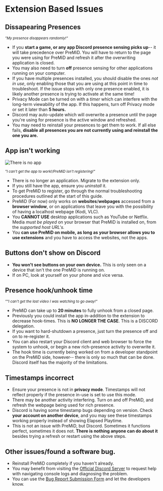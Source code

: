 # Extension Based Issues

## Dissapearing Presences

<sub>_"My presence disappears randomly!"_</sub>

- If you **start a game, or any app Discord presence sensing picks up**-- it will take precedence over PreMiD. You will have to return to the page you were using for PreMiD and refresh it after the overwriting application is closed.
- You may also need to turn **off** presence sensing for other applications running on your computer.
- If you have multiple presences installed, you should disable the ones _not in use_, only enabling those that you are using at this point in time to troubleshoot. If the issue stops with only one presence enabled, it is likely another presence is trying to activate at the same time!
- Privacy Mode can be turned on with a _timer_ which can interfere with the long-term viewability of the app. If this happens, turn off Privacy mode or set it later than **5 hours.**
- Discord may auto-update which will overwrite a presence until the page you're using for presence is the active window and refreshed.
- You may need to reinstall your presences to get them to work. If all else fails, **disable all presences you are not currently using and reinstall the one you are.**

## App isn't working

![There is no app](/guide-images/there-is-no-app.png)

<sub>_"I can't get the app to work!/PreMiD isn't registering!"_</sub>

- There is no longer an application. Migrate to the extension only.
- If you still have the app, ensure you _uninstall_ it.
- To get PreMiD to register, go through the normal troubleshooting procedures outlined at the start of this guide.
- PreMiD (For now) only works on **websites**/**webpages** accessed from a **browser window**, or on applications that leave you with the possibility of having a localhost webpage (Kodi, VLC).
- You **CANNOT USE** desktop applications such as YouTube or Netflix. Media _must be played_ on your browser that PreMiD is installed on, from the _supported host URL's._
- You **can **use PreMiD on mobile,** as long as your browser allows you to use extensions** and you have to access the websites, not the apps.

## Buttons don't show on Discord

- **You won't see buttons on your own device.** This is only seen on a device that isn't the one PreMiD is running on.
- If on PC, look at yourself on your phone and vice versa.

## Presence hook/unhook time

<sub>_""I can't get the last video I was watching to go away!"_</sub>

- PreMiD can take up to **20 minutes** to fully unhook from a closed page.
- Previously you could install the app in-addition to the extension to decrease hook-times. This is **NO LONGER THE CASE**. This is a DISCORD delegation.
- If you want to hard-shutdown a presence, just turn the presence off and on to re-register it.
- You can also restart your Discord client and web browser to force the system to unhook, or begin a new rich-presence activity to overwrite it.
- The hook time is currently being worked on from a developer standpoint on the PreMiD side, however-- there is only so much that can be done. Discord itself has the majority of the limitations.

## Timestamps incorrect

- Ensure your presence is not in **privacy mode**. Timestamps will not reflect properly if the presence in-use is set to use this mode.
- There may be another activity interfering. Turn on and off PreMiD, and refresh the webpage being used for rich presence.
- Discord is having some timestamp bugs depending on version. Check **your account on another device**, and you may see these timestamps working properly instead of showing Elapsed Playtime.
- This is not an issue with PreMiD, but Discord. Sometimes it functions perfect, sometimes it does not. **There is nothing anyone can do about it** besides trying a refresh or restart using the above steps.

## Other issues/found a software bug.

- Reinstall PreMiD completely if you haven't already.
- You may benefit from visiting the [Official Discord Server](https://discord.premid.app/) to request help with navigating console logs and diagnosing the problem.
- You can use the [Bug Report Submission Form](https://github.com/PreMiD/Presences/issues/new?assignees=&labels=bug%2Cneeds+repro&template=bug_report.yml) and let the developers know.
